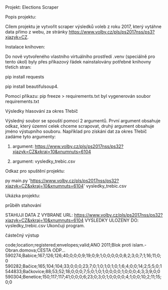 Projekt: Elections Scraper

Popis projektu:

Cílem projektu je vytvořit scraper výsledků voleb z roku 2017, který vytáhne data přímo z webu,
ze stránky https://www.volby.cz/pls/ps2017nss/ps3?xjazyk=CZ.


Instalace knihoven:

Do nově vytvořeného vlastního virtuálního prostředí .venv (speciálně pro tento úkol) byly přes příkazový řádek nainstalovány potřebné knihovny třetích stran:

pip install requests

pip install beautifulsoup4.

Pomocí příkazu: pip freeze > requirements.txt  byl vygenerován soubor requirements.txt



Výsledky hlasování za okres Třebíč

Výsledný soubor se spouští pomocí 2 argumentů. První argument obsahuje odkaz, který územní celek chceme scrapovat, druhý argument obsahuje jméno výstupního souboru. Například pro získání dat za okres Třebíč zadáme tyto argumenty:

1. argument: https://www.volby.cz/pls/ps2017nss/ps32?xjazyk=CZ&xkraj=10&xnumnuts=6104

2. argument: vysledky_trebic.csv



Odkaz pro spuštění projektu:

py main.py 'https://www.volby.cz/pls/ps2017nss/ps32?xjazyk=CZ&xkraj=10&xnumnuts=6104' vysledky_trebic.csv



Ukázka projektu:

průběh stahování

STAHUJI DATA Z VYBRANE URL: https://www.volby.cz/pls/ps2017nss/ps32?xjazyk=CZ&xkraj=10&xnumnuts=6104
VYSLEDKY ULOZENY DO: vysledky_trebic.csv
Ukončuji program.

částečný výstup

code;location;registered;envelopes;valid;ANO 2011;Blok proti islam.-Obran.domova;CESTA ODP...
590274;Babice;167;126;126;40;0;0;0;9;19;0;9;1;0;0;0;0;0;8;2;3;0;7;1;16;11;0;0
590282;Bačice;165;104;104;33;0;0;0;23;7;0;1;0;1;0;1;0;1;6;4;0;0;14;2;5;5;0;1
544833;Bačkovice;88;53;52;18;0;0;0;7;5;0;1;0;1;0;0;0;0;1;0;0;0;4;3;3;9;0;0
590304;Benetice;150;117;117;41;0;0;0;6;23;0;3;0;1;0;0;0;0;4;1;0;0;10;2;11;15;0;0
